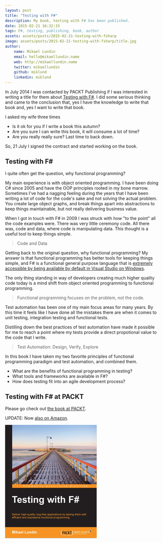 ```yaml
---
layout: post
title: "Testing with F#"
description: My book, testing with F# has been published. 
date: 2015-02-21 16:32:33
tags: F#, testing, publishing, book, author
assets: assets/posts/2015-02-21-testing-with-fsharp
image: assets/posts/2015-02-21-testing-with-fsharp/title.jpg
author:
    name: Mikael Lundin
    email: hello@mikaellundin.name
    web: http://mikaellundin.name
    twitter: mikaellundin
    github: miklund
    linkedin: miklund
---
```


In July 2014 I was contacted by PACKT Publishing if I was interested in writing a title for them about [Testing with F#](https://www.packtpub.com/application-development/testing-f). I did some serious thinking and came to the conclusion that, yes I have the knowledge to write that book and, yes I want to write that book.

I asked my wife three times

* Is it ok for you if I write a book this autumn?
* Are you sure I can write this book, it will consume a lot of time?
* Are you really really sure? Last time to back down.

So, 21 July I signed the contract and started working on the book.

## Testing with F&#35;

I quite often get the question, why functional programming?

My main experience is with object oriented programming. I have been doing C# since 2005 and have the OOP principles rooted in my bone marrow. Sometimes I've had a nagging feeling during the years that I have been writing a lot of code for the code's sake and not solving the actual problem. You create large object graphs, and break things apart into abstractions to keep things maintainable, but not really delivering business value.

When I got in touch with F# in 2009 I was struck with how "to the point" all the code examples were. There was very little ceremony code. All there was, code and data, where code is manipulating data. This thought is a useful tool to keep things simple.

> Code and Data

Getting back to the original question, why functional programming? My answer is that functional programming has better tools for keeping things simple, and F# is a functional general purpose language that is [extremely accessible by being available by default in Visual Studio on Windows](http://www.visualstudio.com/en-us/news/vs2013-community-vs.aspx).

The only thing standing in way of developers creating much higher quality code today is a mind shift from object oriented programming to functional programming.

> Functional programming focuses on the problem, not the code.

Test automation has been one of my main focus areas for many years. By this time it feels like I have done all the mistakes there are when it comes to unit testing, integration testing and functional tests.

Distilling down the best practices of test automation have made it possible for me to reach a point where my tests provide a direct propotional value to the code that I write.

> Test Automation: Design, Verify, Explore

In this book I have taken my two favorite principles of functional programming paradigm and test automation, and combined them.

* What are the benefits of functional programming in testing?
* What tools and frameworks are available in F#?
* How does testing fit into an agile development process?

## Testing with F# at PACKT

Please go check out [the book at PACKT](https://www.packtpub.com/application-development/testing-f).

UPDATE: Now [also on Amazon](http://www.amazon.com/Testing-F-Mikael-Lundin/dp/1784391239/ "Testing with F# on Amazon").

![Testing with F#](/assets/posts/2015-02-21-testing-with-fsharp/cover.jpg
 "Testing with F# by Mikael Lundin")
